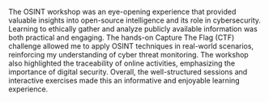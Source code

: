 The OSINT workshop was an eye-opening experience that provided valuable insights into open-source intelligence and its role in cybersecurity. Learning to ethically gather and analyze publicly available information was both practical and engaging. The hands-on Capture The Flag (CTF) challenge allowed me to apply OSINT techniques in real-world scenarios, reinforcing my understanding of cyber threat monitoring. The workshop also highlighted the traceability of online activities, emphasizing the importance of digital security. Overall, the well-structured sessions and interactive exercises made this an informative and enjoyable learning experience.
